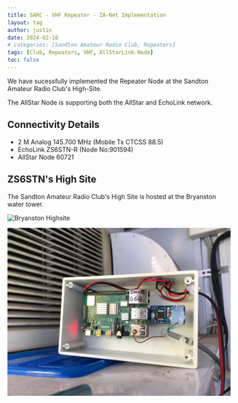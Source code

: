```yaml
---
title: SARC - VHF Repeater - ZA-Net Implementation
layout: tag
author: justin
date: 2024-02-10
# categories: [Sandton Amateur Radio Club, Repeaters]
tags: [Club, Repeaters, VHF, AllStarLink-Node]
toc: false
---
```


We have sucessfully implemented the Repeater Node at the Sandton Amateur Radio Club's High-Site.

The AllStar Node is supporting both the AllStar and EchoLink network.

Connectivity Details
---
- 2 M Analog 145.700 MHz (Mobile Tx CTCSS 88.5)
- EchoLink ZS6STN-R (Node No:901594)
- AllStar Node 60721


ZS6STN's High Site
---

The Sandton Amateur Radio Club's High Site is hosted at the Bryanston water tower.

![Bryanston  Highsite](https://www.zs6stn.org.za/assets/images/repeaters/HighSite.jpg)

![ZS6STN AllStar Node](/images/ZS6STN-AllStar.jpg)


